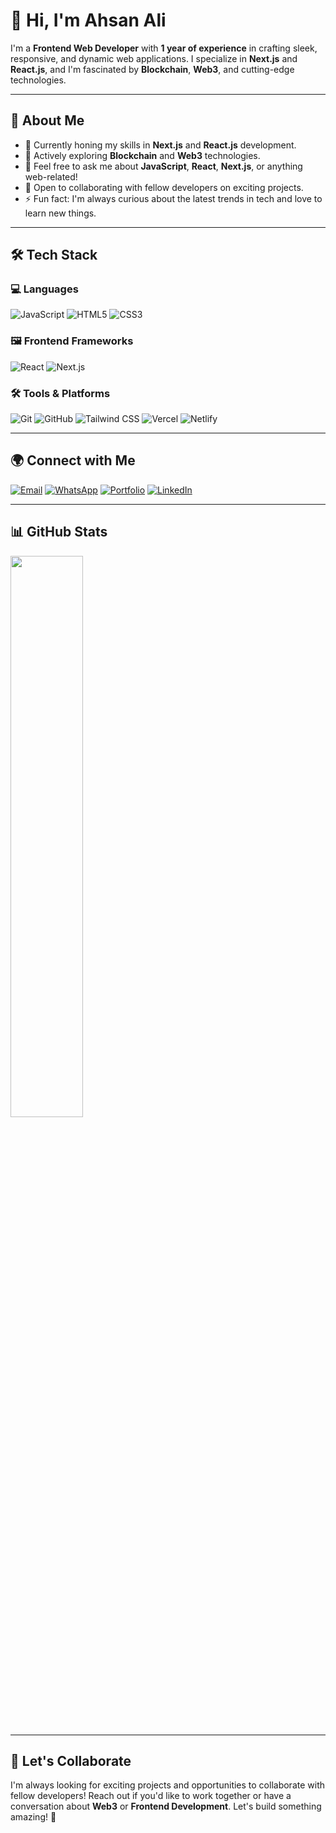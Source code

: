 # 👋 Hi, I'm Ahsan Ali

I'm a **Frontend Web Developer** with **1 year of experience** in crafting sleek, responsive, and dynamic web applications. I specialize in **Next.js** and **React.js**, and I'm fascinated by **Blockchain**, **Web3**, and cutting-edge technologies.

---

## 🚀 About Me

- 🔭 Currently honing my skills in **Next.js** and **React.js** development.
- 🌱 Actively exploring **Blockchain** and **Web3** technologies.
- 💬 Feel free to ask me about **JavaScript**, **React**, **Next.js**, or anything web-related!
- 🤝 Open to collaborating with fellow developers on exciting projects.
- ⚡ Fun fact: I'm always curious about the latest trends in tech and love to learn new things.

---

## 🛠️ Tech Stack

### 💻 Languages
![JavaScript](https://img.shields.io/badge/-JavaScript-F7DF1E?style=flat-square&logo=javascript&logoColor=black)
![HTML5](https://img.shields.io/badge/-HTML5-E34F26?style=flat-square&logo=html5&logoColor=white)
![CSS3](https://img.shields.io/badge/-CSS3-1572B6?style=flat-square&logo=css3)

### 🖼 Frontend Frameworks
![React](https://img.shields.io/badge/-React-61DAFB?style=flat-square&logo=react&logoColor=white)
![Next.js](https://img.shields.io/badge/-Next.js-000000?style=flat-square&logo=nextdotjs&logoColor=white)

### 🛠 Tools & Platforms
![Git](https://img.shields.io/badge/-Git-F05032?style=flat-square&logo=git&logoColor=white)
![GitHub](https://img.shields.io/badge/-GitHub-181717?style=flat-square&logo=github)
![Tailwind CSS](https://img.shields.io/badge/-Tailwind%20CSS-38B2AC?style=flat-square&logo=tailwind-css&logoColor=white)
![Vercel](https://img.shields.io/badge/-Vercel-000000?style=flat-square&logo=vercel&logoColor=white)
![Netlify](https://img.shields.io/badge/-Netlify-00C7B7?style=flat-square&logo=netlify&logoColor=white)

---

## 🌍 Connect with Me

[![Email](https://img.shields.io/badge/Email-D14836?style=flat-square&logo=gmail&logoColor=white)](mailto:panhwerahsanali54@gmail.com)
[![WhatsApp](https://img.shields.io/badge/WhatsApp-25D366?style=flat-square&logo=whatsapp&logoColor=white)](https://wa.me/923243916902)
[![Portfolio](https://img.shields.io/badge/Portfolio-000000?style=flat-square&logo=vercel&logoColor=white)](https://portfolio-github-io-omega-three.vercel.app/)
[![LinkedIn](https://img.shields.io/badge/LinkedIn-0077B5?style=flat-square&logo=linkedin&logoColor=white)](https://www.linkedin.com/in/ahsanali7893)

---

## 📊 GitHub Stats

<p align="start">
  <img width="48%" src="https://github-readme-stats.vercel.app/api/top-langs/?username=ahsanali7893&layout=compact&theme=radical" />
</p>

---

## 💖 Let's Collaborate

I'm always looking for exciting projects and opportunities to collaborate with fellow developers! Reach out if you'd like to work together or have a conversation about **Web3** or **Frontend Development**. Let's build something amazing! 🚀

